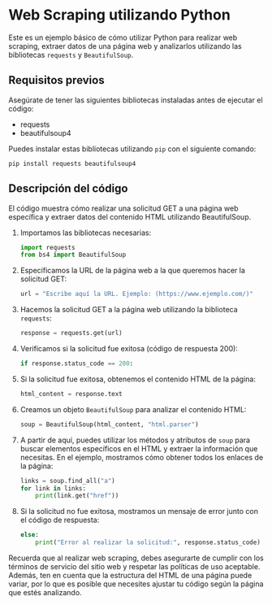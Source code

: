 # Web Scraping utilizando Python

Este es un ejemplo básico de cómo utilizar Python para realizar web scraping, extraer datos de una página web y analizarlos utilizando las bibliotecas `requests` y `BeautifulSoup`.

## Requisitos previos
Asegúrate de tener las siguientes bibliotecas instaladas antes de ejecutar el código:
- requests
- beautifulsoup4

Puedes instalar estas bibliotecas utilizando `pip` con el siguiente comando:
```
pip install requests beautifulsoup4
```

## Descripción del código
El código muestra cómo realizar una solicitud GET a una página web específica y extraer datos del contenido HTML utilizando BeautifulSoup.

1. Importamos las bibliotecas necesarias:
   ```python
   import requests
   from bs4 import BeautifulSoup
   ```

2. Especificamos la URL de la página web a la que queremos hacer la solicitud GET:
   ```python
   url = "Escribe aquí la URL. Ejemplo: (https://www.ejemplo.com/)"
   ```

3. Hacemos la solicitud GET a la página web utilizando la biblioteca `requests`:
   ```python
   response = requests.get(url)
   ```

4. Verificamos si la solicitud fue exitosa (código de respuesta 200):
   ```python
   if response.status_code == 200:
   ```

5. Si la solicitud fue exitosa, obtenemos el contenido HTML de la página:
   ```python
   html_content = response.text
   ```

6. Creamos un objeto `BeautifulSoup` para analizar el contenido HTML:
   ```python
   soup = BeautifulSoup(html_content, "html.parser")
   ```

7. A partir de aquí, puedes utilizar los métodos y atributos de `soup` para buscar elementos específicos en el HTML y extraer la información que necesitas. En el ejemplo, mostramos cómo obtener todos los enlaces de la página:
   ```python
   links = soup.find_all("a")
   for link in links:
       print(link.get("href"))
   ```

8. Si la solicitud no fue exitosa, mostramos un mensaje de error junto con el código de respuesta:
   ```python
   else:
       print("Error al realizar la solicitud:", response.status_code)
   ```

Recuerda que al realizar web scraping, debes asegurarte de cumplir con los términos de servicio del sitio web y respetar las políticas de uso aceptable. Además, ten en cuenta que la estructura del HTML de una página puede variar, por lo que es posible que necesites ajustar tu código según la página que estés analizando.
